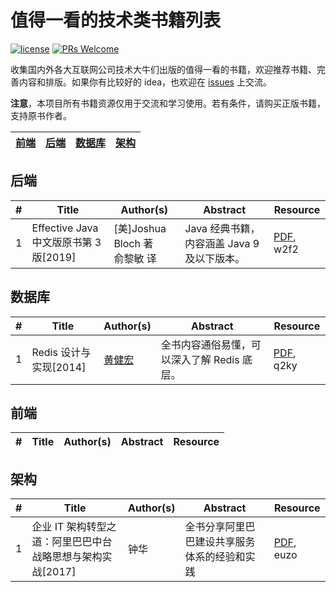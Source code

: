 # 值得一看的技术类书籍列表

[![license](https://badgen.net/badge/license/Attribution-ShareAlike%204.0%20International/green)](https://github.com/yanglbme/technical-books/blob/master/LICENSE)
[![PRs Welcome](https://badgen.net/badge/PRs/welcome/green)](http://makeapullrequest.com)

收集国内外各大互联网公司技术大牛们出版的值得一看的书籍，欢迎推荐书籍、完善内容和排版。如果你有比较好的 idea，也欢迎在 [issues](https://github.com/doocs/technical-books/issues) 上交流。

**注意**，本项目所有书籍资源仅用于交流和学习使用。若有条件，请购买正版书籍，支持原书作者。

| [前端](#前端) | [后端](#后端) | [数据库](#数据库) | [架构](#架构) |
|---|---|---|---|

## 后端
| # | Title | Author(s) | Abstract | Resource |
|---|---|---|---|---|
| 1 | Effective Java 中文版原书第 3 版[2019] | [美]Joshua Bloch 著<br>俞黎敏 译 | Java 经典书籍，内容涵盖 Java 9 及以下版本。| [PDF](https://pan.baidu.com/s/1ykZmLC6E4RzbfE6Dyzz4PQ), w2f2 |

## 数据库
| # | Title | Author(s) | Abstract | Resource |
|---|---|---|---|---|
| 1 | Redis 设计与实现[2014] | [黄健宏](https://github.com/huangz1990) | 全书内容通俗易懂，可以深入了解 Redis 底层。 | [PDF](https://pan.baidu.com/s/16LY5H6XQxcjfOdCz73Z6tA), q2ky |

## 前端
| # | Title | Author(s) | Abstract | Resource |
|---|---|---|---|---|

## 架构
| # | Title | Author(s) | Abstract | Resource |
|---|---|---|---|---|
| 1 | 企业 IT 架构转型之道：阿里巴巴中台战略思想与架构实战[2017] | 钟华 | 全书分享阿里巴巴建设共享服务体系的经验和实践 | [PDF](https://pan.baidu.com/s/1xfyLZAg1-uwzTk0WbXMlJA), euzo |